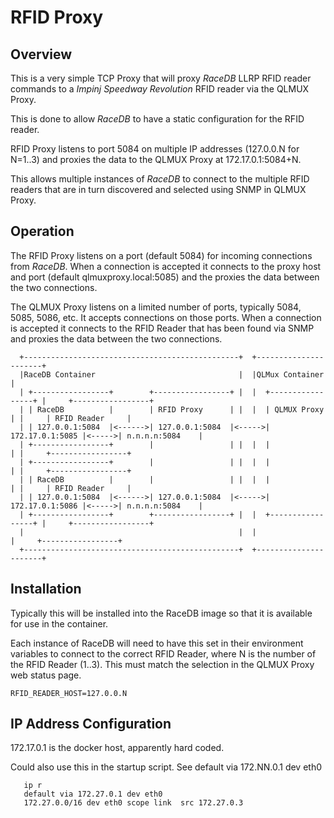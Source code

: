 # RFID Proxy

## Overview
This is a very simple TCP Proxy that will proxy *RaceDB* LLRP RFID reader commands to a *Impinj Speedway Revolution* RFID reader
via the QLMUX Proxy.

This is done to allow *RaceDB* to have a static configuration for the RFID reader.

RFID Proxy listens to port 5084 on multiple IP addresses (127.0.0.N for N=1..3) and proxies the data to the QLMUX Proxy
at 172.17.0.1:5084+N.

This allows multiple instances of *RaceDB* to connect to the multiple RFID readers that are in turn
discovered and selected using SNMP in QLMUX Proxy.


## Operation

The RFID Proxy listens on a port (default 5084) for incoming connections from *RaceDB*. 
When a connection is accepted it connects to the proxy host and port (default qlmuxproxy.local:5085)
and the proxies the data between the two connections.

The QLMUX Proxy listens on a limited number of ports, typically 5084, 5085, 5086, etc. It accepts
connections on those ports. When a connection is accepted it connects to the RFID Reader that has
been found via SNMP and proxies the data between the two connections.
```
  +------------------------------------------------+  +----------------------+
  |RaceDB Container                                |  |QLMux Container       |
  | +-----------------+        +-----------------+ |  |  +-----------------+ |     +-----------------+
  | | RaceDB          |        | RFID Proxy      | |  |  | QLMUX Proxy     | |     | RFID Reader     |
  | | 127.0.0.1:5084  |<------>| 127.0.0.1:5084  |<----->| 172.17.0.1:5085 |<----->| n.n.n.n:5084    |
  | +-----------------+        |                 | |  |  |                 | |     +-----------------+
  | +-----------------+        |                 | |  |  |                 | |     +-----------------+      
  | | RaceDB          |        |                 | |  |  |                 | |     | RFID Reader     |      
  | | 127.0.0.1:5084  |<------>| 127.0.0.1:5084  |<----->| 172.17.0.1:5086 |<----->| n.n.n.n:5084    |      
  | +-----------------+        +-----------------+ |  |  +-----------------+ |     +-----------------+       
  |                                                |  |                      |     +-----------------+
  +------------------------------------------------+  +----------------------+
```

## Installation
Typically this will be installed into the RaceDB image so that it is available for use in the container.

Each instance of RaceDB will need to have this set in their environment variables to connect to the correct RFID Reader,
where N is the number of the RFID Reader (1..3). This must match the selection in the QLMUX Proxy web status page.
```
RFID_READER_HOST=127.0.0.N
```

## IP Address Configuration

172.17.0.1 is the docker host, apparently hard coded.

Could also use this in the startup script. See default via 172.NN.0.1 dev eth0
```
   ip r
   default via 172.27.0.1 dev eth0 
   172.27.0.0/16 dev eth0 scope link  src 172.27.0.3 
```



